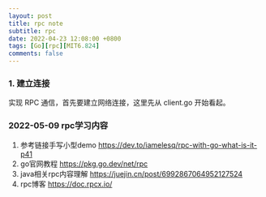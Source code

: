 ```yaml
---
layout: post
title: rpc note
subtitle: rpc
date: 2022-04-23 12:08:00 +0800
tags: [Go][rpc][MIT6.824]
comments: false
---
```


### 1. 建立连接
实现 RPC 通信，首先要建立网络连接，这里先从 client.go 开始看起。

### 2022-05-09 rpc学习内容
>
1. 参考链接手写小型demo https://dev.to/iamelesq/rpc-with-go-what-is-it-p41
2. go官网教程 https://pkg.go.dev/net/rpc
3. java相关rpc内容理解 https://juejin.cn/post/6992867064952127524
4. rpc博客 https://doc.rpcx.io/